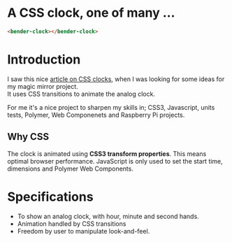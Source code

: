 # A CSS clock, one of many ...

<!---
```
<custom-element-demo>
  <template>
    <script src="../webcomponentsjs/webcomponents-lite.js"></script>
    <link rel="import" href="bender-clock.html">
    <next-code-block></next-code-block>
  </template>
</custom-element-demo>
```
-->
```html
<bender-clock></bender-clock>
```

# Introduction

I saw this nice [article on CSS clocks](https://cssanimation.rocks/clocks/), when I was looking for some ideas for my magic mirror project.  
It uses CSS transitions to animate the analog clock.  

For me it's a nice project to sharpen my skills in; CSS3, Javascript, units tests, Polymer, Web Componenets and Raspberry Pi projects.

## Why CSS

The clock is animated using **CSS3 transform properties**. This means optimal browser performance. JavaScript is only used to set the start time, dimensions and Polymer Web Components.

# Specifications

* To show an analog clock, with hour, minute and second hands.
* Animation handled by CSS transitions
* Freedom by user to manipulate look-and-feel.
